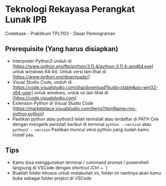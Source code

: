 # Teknologi Rekayasa Perangkat Lunak IPB

Codebase - Praktikum TPL1102 - Dasar Pemrograman

## Prerequisite (Yang harus disiapkan)

- Interpreter Python3 unduh di [https://www.python.org/ftp/python/3.11.4/python-3.11.4-amd64.exe] untuk windows 64-bit. Untuk versi lain lihat di [https://www.python.org/downloads/]
- Visual Studio Code, unduh di [https://code.visualstudio.com/sha/download?build=stable&os=win32-x64-user] untuk windows, untuk os lain lihat di [https://code.visualstudio.com]
- Extension Python di Visual Studio Code [https://marketplace.visualstudio.com/items?itemName=ms-python.python]
- Pastikan python atau python3 telah terinstall atau terdaftar di PATH
  Cek dengan mengetik perintah berikut di terminal
  `python --version`
  atau
  `python3 --version`
  Pastikan muncul versi python yang sudah kamu install yaa.

## Tips

- Kamu bisa menggunakan terminal / command prompt / powershell langsung di VSCode dengan shortcut (Ctrl + `)
- Buatlah folder khusus untuk matakuliah ini, folder ini nantinya akan kamu buka sebagai folder project di VSCode
